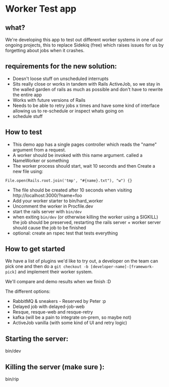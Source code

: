 # Worker Test app

## what?
We're developing this app to test out different worker systems in one of our 
ongoing projects, this to replace Sidekiq (free) which raises issues for us by
forgetting about jobs when it crashes.

## requirements for the new solution:
- Doesn't loose stuff on unscheduled interrupts
- Sits really close or works in tandem with Rails ActiveJob, so we stay in the walled garden of rails as much as possible and don't have to rewrite the entire app
- Works with future versions of Rails
- Needs to be able to retry jobs x times and have some kind of interface allowing us to re-schedule or inspect whats going on
- schedule stuff

## How to test
- This demo app has a single pages controller which reads the "name" argument from
a request.
- A worker should be invoked with this name argument. called a NameWorker or
  something
- The worker process should start, wait 10 seconds and then Create a new file
  using:

```
File.open(Rails.root.join('tmp', "#{name}.txt"), "w") {}
```

- The file should be created after 10 seconds when visiting
  http://localhost:3000/?name=foo
- Add your worker starter to bin/hard_worker
- Uncomment the worker in Procfile.dev
- start the rails server with `bin/dev`
- when exiting `bin/dev` (or otherwise killing the worker using a SIGKILL) the
  job should be preserved, restarting the rails server + worker server should
  cause the job to be finished
- optional: create an rspec test that tests everything

## How to get started
We have a list of plugins we'd like to try out, a developer on the team can
pick one and then do a `git checkout -b [developer-name]-[framework-pick]` and
implement their worker system.

We'll compare and demo results when we finish :D

The different options:
- RabbitMQ & sneakers - Reserved by Peter :p
- Delayed job with delayed-job-web
- Resque, resque-web and resque-retry
- kafka (will be a pain to integrate on-prem, so maybe not)
- ActiveJob vanilla (with some kind of UI and retry logic)


## Starting the server:
bin/dev

## Killing the server (make sure ):
bin/rip
